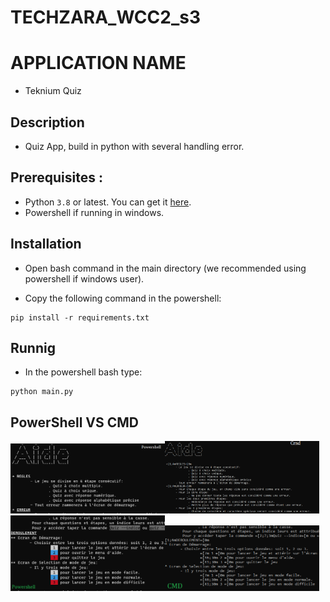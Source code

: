 # TECHZARA_WCC2_s3

# APPLICATION NAME
- Teknium Quiz

## Description
- Quiz App, build in python with several handling error.

## Prerequisites : 

- Python `3.8` or latest. You can get it [here](https://www.python.org/downloads/).
- Powershell if running in windows.

## Installation
- Open bash command in the main directory (we recommended using powershell if windows user).

-  Copy the following command in the powershell:
```
pip install -r requirements.txt
```
## Runnig
- In the powershell bash type:
```
python main.py
```

## PowerShell VS CMD 
<div>
  <img src="assets/powershell.png" alt= "powershell_aide_1" width="49%" height="auto"/><img src="assets/console.png" alt= "cmd_aide_1" width="49%" height="auto"/>
  <img src="assets/powershell_help.png" alt= "powershell_aide_2" width="49%" height="auto"/><img src="assets/console_help.png" alt= "cmd_aide_2" width="49%" height="auto"/>
</div>




